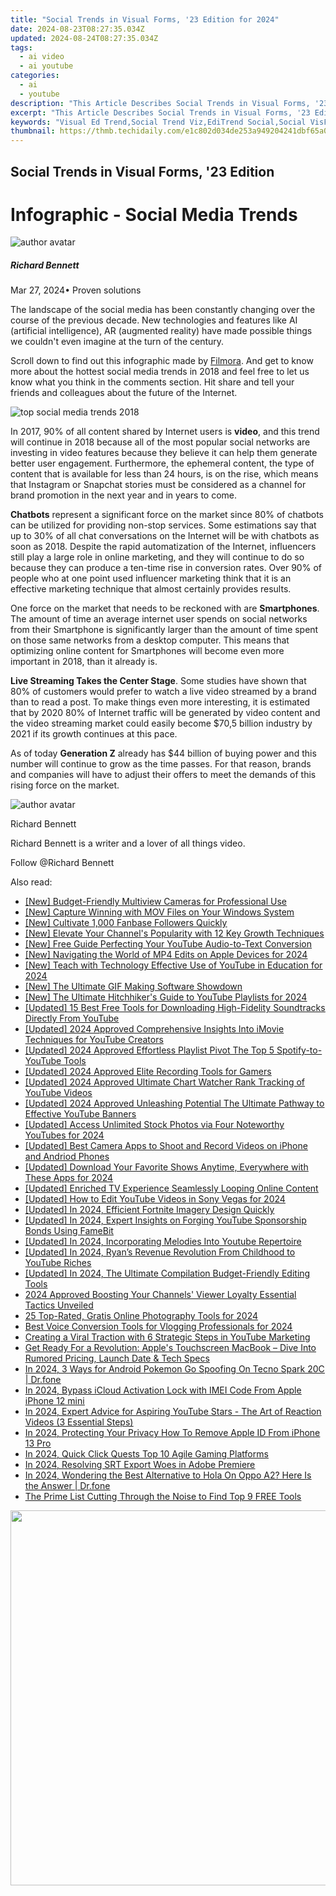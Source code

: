 ```yaml
---
title: "Social Trends in Visual Forms, '23 Edition for 2024"
date: 2024-08-23T08:27:35.034Z
updated: 2024-08-24T08:27:35.034Z
tags:
  - ai video
  - ai youtube
categories:
  - ai
  - youtube
description: "This Article Describes Social Trends in Visual Forms, '23 Edition for 2024"
excerpt: "This Article Describes Social Trends in Visual Forms, '23 Edition for 2024"
keywords: "Visual Ed Trend,Social Trend Viz,EdiTrend Social,Social VisForms,Trends in Visual,Forms Trend 2023,Visual Trends '23"
thumbnail: https://thmb.techidaily.com/e1c802d034de253a949204241dbf65a06fa99afd9e0063ab337a82a91478e440.jpg
---
```


## Social Trends in Visual Forms, '23 Edition

# Infographic - Social Media Trends

![author avatar](https://images.wondershare.com/filmora/article-images/richard-bennett.jpg)

##### Richard Bennett

 Mar 27, 2024• Proven solutions

The landscape of the social media has been constantly changing over the course of the previous decade. New technologies and features like AI (artificial intelligence), AR (augmented reality) have made possible things we couldn't even imagine at the turn of the century.

Scroll down to find out this infographic made by [Filmora](https://tools.techidaily.com/wondershare/filmora/download/). And get to know more about the hottest social media trends in 2018 and feel free to let us know what you think in the comments section. Hit share and tell your friends and colleagues about the future of the Internet.

![top social media trends 2018](https://images.wondershare.com/filmora/article-images/top-social-media-trends-2018.jpg)

In 2017, 90% of all content shared by Internet users is **video**, and this trend will continue in 2018 because all of the most popular social networks are investing in video features because they believe it can help them generate better user engagement. Furthermore, the ephemeral content, the type of content that is available for less than 24 hours, is on the rise, which means that Instagram or Snapchat stories must be considered as a channel for brand promotion in the next year and in years to come.

**Chatbots** represent a significant force on the market since 80% of chatbots can be utilized for providing non-stop services. Some estimations say that up to 30% of all chat conversations on the Internet will be with chatbots as soon as 2018\. Despite the rapid automatization of the Internet, influencers still play a large role in online marketing, and they will continue to do so because they can produce a ten-time rise in conversion rates. Over 90% of people who at one point used influencer marketing think that it is an effective marketing technique that almost certainly provides results.

One force on the market that needs to be reckoned with are **Smartphones**. The amount of time an average internet user spends on social networks from their Smartphone is significantly larger than the amount of time spent on those same networks from a desktop computer. This means that optimizing online content for Smartphones will become even more important in 2018, than it already is.

**Live Streaming Takes the Center Stage**. Some studies have shown that 80% of customers would prefer to watch a live video streamed by a brand than to read a post. To make things even more interesting, it is estimated that by 2020 80% of Internet traffic will be generated by video content and the video streaming market could easily become $70,5 billion industry by 2021 if its growth continues at this pace.

As of today **Generation Z** already has $44 billion of buying power and this number will continue to grow as the time passes. For that reason, brands and companies will have to adjust their offers to meet the demands of this rising force on the market.

![author avatar](https://images.wondershare.com/filmora/article-images/richard-bennett.jpg)

Richard Bennett

Richard Bennett is a writer and a lover of all things video.

Follow @Richard Bennett


<ins class="adsbygoogle"
     style="display:block"
     data-ad-format="autorelaxed"
     data-ad-client="ca-pub-7571918770474297"
     data-ad-slot="1223367746"></ins>



<ins class="adsbygoogle"
     style="display:block"
     data-ad-client="ca-pub-7571918770474297"
     data-ad-slot="8358498916"
     data-ad-format="auto"
     data-full-width-responsive="true"></ins>

<span class="atpl-alsoreadstyle">Also read:</span>
<div><ul>
<li><a href="https://fox-helps.techidaily.com/new-budget-friendly-multiview-cameras-for-professional-use/"><u>[New] Budget-Friendly Multiview Cameras for Professional Use</u></a></li>
<li><a href="https://visual-screen-recording.techidaily.com/new-capture-winning-with-mov-files-on-your-windows-system/"><u>[New] Capture Winning with MOV Files on Your Windows System</u></a></li>
<li><a href="https://youtube-zero.techidaily.com/ultivate-1000-fanbase-followers-quickly/"><u>[New] Cultivate 1,000 Fanbase Followers Quickly</u></a></li>
<li><a href="https://youtube-zero.techidaily.com/levate-your-channels-popularity-with-12-key-growth-techniques/"><u>[New] Elevate Your Channel's Popularity with 12 Key Growth Techniques</u></a></li>
<li><a href="https://youtube-zero.techidaily.com/ree-guide-perfecting-your-youtube-audio-to-text-conversion/"><u>[New] Free Guide  Perfecting Your YouTube Audio-to-Text Conversion</u></a></li>
<li><a href="https://youtube-zero.techidaily.com/avigating-the-world-of-mp4-edits-on-apple-devices-for-2024/"><u>[New] Navigating the World of MP4 Edits on Apple Devices for 2024</u></a></li>
<li><a href="https://youtube-zero.techidaily.com/each-with-technology-effective-use-of-youtube-in-education-for-2024/"><u>[New] Teach with Technology  Effective Use of YouTube in Education for 2024</u></a></li>
<li><a href="https://youtube-zero.techidaily.com/he-ultimate-gif-making-software-showdown/"><u>[New] The Ultimate GIF Making Software Showdown</u></a></li>
<li><a href="https://youtube-zero.techidaily.com/he-ultimate-hitchhikers-guide-to-youtube-playlists-for-2024/"><u>[New] The Ultimate Hitchhiker's Guide to YouTube Playlists for 2024</u></a></li>
<li><a href="https://youtube-zero.techidaily.com/ed-15-best-free-tools-for-downloading-high-fidelity-soundtracks-directly-from-youtube/"><u>[Updated] 15 Best Free Tools for Downloading High-Fidelity Soundtracks Directly From YouTube</u></a></li>
<li><a href="https://youtube-zero.techidaily.com/ed-2024-approved-comprehensive-insights-into-imovie-techniques-for-youtube-creators/"><u>[Updated] 2024 Approved  Comprehensive Insights Into iMovie Techniques for YouTube Creators</u></a></li>
<li><a href="https://youtube-zero.techidaily.com/ed-2024-approved-effortless-playlist-pivot-the-top-5-spotify-to-youtube-tools/"><u>[Updated] 2024 Approved  Effortless Playlist Pivot  The Top 5 Spotify-to-YouTube Tools</u></a></li>
<li><a href="https://youtube-zero.techidaily.com/ed-2024-approved-elite-recording-tools-for-gamers/"><u>[Updated] 2024 Approved  Elite Recording Tools for Gamers</u></a></li>
<li><a href="https://youtube-zero.techidaily.com/ed-2024-approved-ultimate-chart-watcher-rank-tracking-of-youtube-videos/"><u>[Updated] 2024 Approved  Ultimate Chart Watcher  Rank Tracking of YouTube Videos</u></a></li>
<li><a href="https://youtube-zero.techidaily.com/ed-2024-approved-unleashing-potential-the-ultimate-pathway-to-effective-youtube-banners/"><u>[Updated] 2024 Approved  Unleashing Potential  The Ultimate Pathway to Effective YouTube Banners</u></a></li>
<li><a href="https://youtube-zero.techidaily.com/ed-access-unlimited-stock-photos-via-four-noteworthy-youtubes-for-2024/"><u>[Updated] Access Unlimited Stock Photos via Four Noteworthy YouTubes for 2024</u></a></li>
<li><a href="https://youtube-zero.techidaily.com/ed-best-camera-apps-to-shoot-and-record-videos-on-iphone-and-andriod-phones/"><u>[Updated] Best Camera Apps to Shoot and Record Videos on iPhone and Andriod Phones</u></a></li>
<li><a href="https://youtube-zero.techidaily.com/ed-download-your-favorite-shows-anytime-everywhere-with-these-apps-for-2024/"><u>[Updated] Download Your Favorite Shows Anytime, Everywhere with These Apps for 2024</u></a></li>
<li><a href="https://youtube-zero.techidaily.com/ed-enriched-tv-experience-seamlessly-looping-online-content/"><u>[Updated] Enriched TV Experience  Seamlessly Looping Online Content</u></a></li>
<li><a href="https://youtube-zero.techidaily.com/ed-how-to-edit-youtube-videos-in-sony-vegas-for-2024/"><u>[Updated] How to Edit YouTube Videos in Sony Vegas for 2024</u></a></li>
<li><a href="https://facebook-record-videos.techidaily.com/updated-in-2024-efficient-fortnite-imagery-design-quickly/"><u>[Updated] In 2024, Efficient Fortnite Imagery Design Quickly</u></a></li>
<li><a href="https://youtube-zero.techidaily.com/ed-in-2024-expert-insights-on-forging-youtube-sponsorship-bonds-using-famebit/"><u>[Updated] In 2024, Expert Insights on Forging YouTube Sponsorship Bonds Using FameBit</u></a></li>
<li><a href="https://youtube-zero.techidaily.com/ed-in-2024-incorporating-melodies-into-youtube-repertoire/"><u>[Updated] In 2024, Incorporating Melodies Into Youtube Repertoire</u></a></li>
<li><a href="https://youtube-zero.techidaily.com/ed-in-2024-ryans-revenue-revolution-from-childhood-to-youtube-riches/"><u>[Updated] In 2024, Ryan’s Revenue Revolution  From Childhood to YouTube Riches</u></a></li>
<li><a href="https://youtube-zero.techidaily.com/ed-in-2024-the-ultimate-compilation-budget-friendly-editing-tools/"><u>[Updated] In 2024, The Ultimate Compilation  Budget-Friendly Editing Tools</u></a></li>
<li><a href="https://youtube-zero.techidaily.com/approved-boosting-your-channels-viewer-loyalty-essential-tactics-unveiled/"><u>2024 Approved  Boosting Your Channels' Viewer Loyalty  Essential Tactics Unveiled</u></a></li>
<li><a href="https://article-files.techidaily.com/25-top-rated-gratis-online-photography-tools-for-2024/"><u>25 Top-Rated, Gratis Online Photography Tools for 2024</u></a></li>
<li><a href="https://youtube-zero.techidaily.com/voice-conversion-tools-for-vlogging-professionals-for-2024/"><u>Best Voice Conversion Tools for Vlogging Professionals for 2024</u></a></li>
<li><a href="https://youtube-zero.techidaily.com/ing-a-viral-traction-with-6-strategic-steps-in-youtube-marketing/"><u>Creating a Viral Traction with 6 Strategic Steps in YouTube Marketing</u></a></li>
<li><a href="https://tech-renaissance.techidaily.com/get-ready-for-a-revolution-apples-touchscreen-macbook-dive-into-rumored-pricing-launch-date-and-tech-specs/"><u>Get Ready For a Revolution: Apple's Touchscreen MacBook – Dive Into Rumored Pricing, Launch Date & Tech Specs</u></a></li>
<li><a href="https://android-pokemon-go.techidaily.com/in-2024-3-ways-for-android-pokemon-go-spoofing-on-tecno-spark-20c-drfone-by-drfone-virtual-android/"><u>In 2024, 3 Ways for Android Pokemon Go Spoofing On Tecno Spark 20C | Dr.fone</u></a></li>
<li><a href="https://activate-lock.techidaily.com/in-2024-bypass-icloud-activation-lock-with-imei-code-from-apple-iphone-12-mini-by-drfone-ios/"><u>In 2024, Bypass iCloud Activation Lock with IMEI Code From Apple iPhone 12 mini</u></a></li>
<li><a href="https://youtube-zero.techidaily.com/24-expert-advice-for-aspiring-youtube-stars-the-art-of-reaction-videos-3-essential-steps/"><u>In 2024, Expert Advice for Aspiring YouTube Stars - The Art of Reaction Videos (3 Essential Steps)</u></a></li>
<li><a href="https://apple-account.techidaily.com/in-2024-protecting-your-privacy-how-to-remove-apple-id-from-iphone-13-pro-by-drfone-ios/"><u>In 2024, Protecting Your Privacy How To Remove Apple ID From iPhone 13 Pro</u></a></li>
<li><a href="https://extra-guidance.techidaily.com/in-2024-quick-click-quests-top-10-agile-gaming-platforms/"><u>In 2024, Quick Click Quests  Top 10 Agile Gaming Platforms</u></a></li>
<li><a href="https://fox-blue.techidaily.com/in-2024-resolving-srt-export-woes-in-adobe-premiere/"><u>In 2024, Resolving SRT Export Woes in Adobe Premiere</u></a></li>
<li><a href="https://phone-solutions.techidaily.com/in-2024-wondering-the-best-alternative-to-hola-on-oppo-a2-here-is-the-answer-drfone-by-drfone-virtual-android/"><u>In 2024, Wondering the Best Alternative to Hola On Oppo A2? Here Is the Answer | Dr.fone</u></a></li>
<li><a href="https://youtube-zero.techidaily.com/rime-list-cutting-through-the-noise-to-find-top-9-free-tools/"><u>The Prime List  Cutting Through the Noise to Find Top 9 FREE Tools</u></a></li>
</ul></div>

<!-- affiliate ads begin -->
<a href="https://appsumo.8odi.net/c/5597632/2068425/7443" target="_top" id="2068425"><img src="//a.impactradius-go.com/display-ad/7443-2068425" border="0" alt="" width="1200" height="600"/></a><img height="0" width="0" src="https://appsumo.8odi.net/i/5597632/2068425/7443" style="position:absolute;visibility:hidden;" border="0" />
<!-- affiliate ads end -->